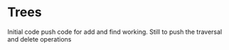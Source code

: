 # Trees
Initial code push
code for add and find working.
Still to push the traversal and delete operations
